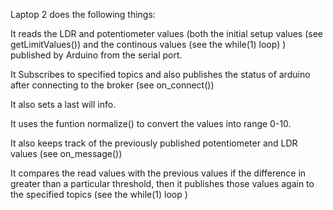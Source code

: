 

Laptop 2 does the following things:
 
It reads the LDR and potentiometer values (both the initial setup values (see getLimitValues()) and the continous values (see the while(1) loop) ) published by Arduino from the serial port. 

It Subscribes to specified topics and also publishes the status of arduino after connecting to the broker (see on_connect())

It also sets a last will info. 

It uses the funtion normalize() to convert the values into range 0-10.

It also keeps track of the previously published potentiometer and LDR values (see on_message())

It compares the read values with the previous values if the difference in greater than a particular threshold, then it publishes those values again to the specified topics
(see the while(1) loop  )

